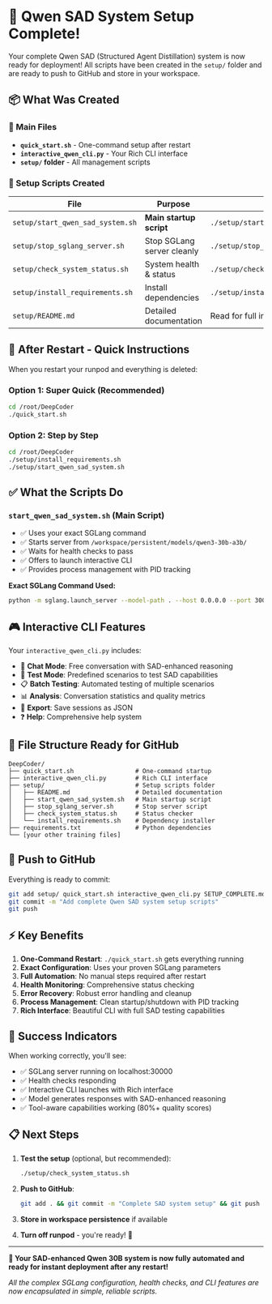 # 🎉 Qwen SAD System Setup Complete!

Your complete Qwen SAD (Structured Agent Distillation) system is now ready for deployment! All scripts have been created in the `setup/` folder and are ready to push to GitHub and store in your workspace.

## 📦 What Was Created

### 🚀 Main Files
- **`quick_start.sh`** - One-command setup after restart
- **`interactive_qwen_cli.py`** - Your Rich CLI interface
- **`setup/` folder** - All management scripts

### 🔧 Setup Scripts Created

| File | Purpose | Usage |
|------|---------|-------|
| `setup/start_qwen_sad_system.sh` | **Main startup script** | `./setup/start_qwen_sad_system.sh` |
| `setup/stop_sglang_server.sh` | Stop SGLang server cleanly | `./setup/stop_sglang_server.sh` |
| `setup/check_system_status.sh` | System health & status | `./setup/check_system_status.sh` |
| `setup/install_requirements.sh` | Install dependencies | `./setup/install_requirements.sh` |
| `setup/README.md` | Detailed documentation | Read for full instructions |

## 🎯 After Restart - Quick Instructions

When you restart your runpod and everything is deleted:

### Option 1: Super Quick (Recommended)
```bash
cd /root/DeepCoder
./quick_start.sh
```

### Option 2: Step by Step
```bash
cd /root/DeepCoder
./setup/install_requirements.sh
./setup/start_qwen_sad_system.sh
```

## ✅ What the Scripts Do

### `start_qwen_sad_system.sh` (Main Script)
- ✅ Uses your exact SGLang command
- ✅ Starts server from `/workspace/persistent/models/qwen3-30b-a3b/`
- ✅ Waits for health checks to pass
- ✅ Offers to launch interactive CLI
- ✅ Provides process management with PID tracking

**Exact SGLang Command Used:**
```bash
python -m sglang.launch_server --model-path . --host 0.0.0.0 --port 30000 --mem-fraction-static 0.85 --max-total-tokens 65536 --max-prefill-tokens 32768 --chunked-prefill-size 8192 --max-running-requests 2048 --context-length 32768 --reasoning-parser qwen3 --trust-remote-code --served-model-name qwen3-30b-a3b --disable-custom-all-reduce
```

## 🎮 Interactive CLI Features

Your `interactive_qwen_cli.py` includes:
- 💬 **Chat Mode**: Free conversation with SAD-enhanced reasoning
- 🧪 **Test Mode**: Predefined scenarios to test SAD capabilities  
- 📋 **Batch Testing**: Automated testing of multiple scenarios
- 📊 **Analysis**: Conversation statistics and quality metrics
- 💾 **Export**: Save sessions as JSON
- ❓ **Help**: Comprehensive help system

## 📁 File Structure Ready for GitHub

```
DeepCoder/
├── quick_start.sh                 # One-command startup
├── interactive_qwen_cli.py        # Rich CLI interface  
├── setup/                         # Setup scripts folder
│   ├── README.md                  # Detailed documentation
│   ├── start_qwen_sad_system.sh   # Main startup script
│   ├── stop_sglang_server.sh      # Stop server script
│   ├── check_system_status.sh     # Status checker
│   └── install_requirements.sh    # Dependency installer
├── requirements.txt               # Python dependencies
└── [your other training files]
```

## 🚀 Push to GitHub

Everything is ready to commit:

```bash
git add setup/ quick_start.sh interactive_qwen_cli.py SETUP_COMPLETE.md
git commit -m "Add complete Qwen SAD system setup scripts"
git push
```

## ⚡ Key Benefits

1. **One-Command Restart**: `./quick_start.sh` gets everything running
2. **Exact Configuration**: Uses your proven SGLang parameters
3. **Full Automation**: No manual steps required after restart
4. **Health Monitoring**: Comprehensive status checking
5. **Error Recovery**: Robust error handling and cleanup
6. **Process Management**: Clean startup/shutdown with PID tracking
7. **Rich Interface**: Beautiful CLI with full SAD testing capabilities

## 🎯 Success Indicators

When working correctly, you'll see:
- ✅ SGLang server running on localhost:30000
- ✅ Health checks responding
- ✅ Interactive CLI launches with Rich interface
- ✅ Model generates responses with SAD-enhanced reasoning
- ✅ Tool-aware capabilities working (80%+ quality scores)

## 📋 Next Steps

1. **Test the setup** (optional, but recommended):
   ```bash
   ./setup/check_system_status.sh
   ```

2. **Push to GitHub**:
   ```bash
   git add . && git commit -m "Complete SAD system setup" && git push
   ```

3. **Store in workspace persistence** if available

4. **Turn off runpod** - you're ready! 🎉

---

**🎊 Your SAD-enhanced Qwen 30B system is now fully automated and ready for instant deployment after any restart!**

*All the complex SGLang configuration, health checks, and CLI features are now encapsulated in simple, reliable scripts.* 